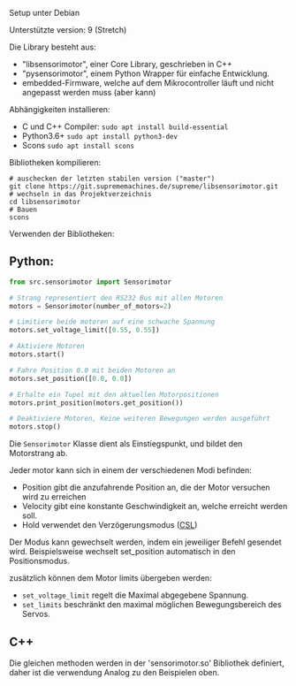 Setup unter Debian

Unterstützte version: 9 (Stretch)

Die Library besteht aus:

- "libsensorimotor", einer Core Library, geschrieben in C++
- "pysensorimotor", einem Python Wrapper für einfache Entwicklung.
- embedded-Firmware, welche auf dem Mikrocontroller läuft und nicht angepasst werden muss (aber kann)

Abhängigkeiten installieren:

- C und C++ Compiler: `sudo apt install build-essential`
- Python3.6+ `sudo apt install python3-dev`
- Scons `sudo apt install scons`

Bibliotheken kompilieren:

```debian
# auschecken der letzten stabilen version ("master")
git clone https://git.suprememachines.de/supreme/libsensorimotor.git
# wechseln in das Projektverzeichnis
cd libsensorimotor
# Bauen
scons
```

Verwenden der Bibliotheken:

## Python:

```python
from src.sensorimotor import Sensorimotor

# Strang representiert den RS232 Bus mit allen Motoren
motors = Sensorimotor(number_of_motors=2)

# Limitiere beide motoren auf eine schwache Spannung
motors.set_voltage_limit([0.55, 0.55])

# Aktiviere Motoren
motors.start()

# Fahre Position 0.0 mit beiden Motoren an
motors.set_position([0.0, 0.0])

# Erhalte ein Tupel mit den aktuellen Motorpositionen
motors.print_position(motors.get_position())

# Deaktiviere Motoren, Keine weiteren Bewegungen werden ausgeführt
motors.stop()
```

Die `Sensorimotor` Klasse dient als Einstiegspunkt, und bildet den Motorstrang ab.

Jeder motor kann sich in einem der verschiedenen Modi befinden:

- Position gibt die anzufahrende Position an, die der Motor versuchen wird zu erreichen
- Velocity gibt eine konstante Geschwindigkeit an, welche erreicht werden soll.
- Hold verwendet den Verzögerungsmodus ([CSL](#CSL))

Der Modus kann gewechselt werden, indem ein jeweiliger Befehl gesendet wird. Beispielsweise wechselt set_position automatisch in den Positionsmodus.

zusätzlich können dem Motor limits übergeben werden:

- `set_voltage_limit` regelt die Maximal abgegebene Spannung.
- `set_limits` beschränkt den maximal möglichen Bewegungsbereich des Servos.

## C++

Die gleichen methoden werden in der 'sensorimotor.so' Bibliothek definiert, daher ist die verwendung Analog zu den Beispielen oben.

```c++
```
